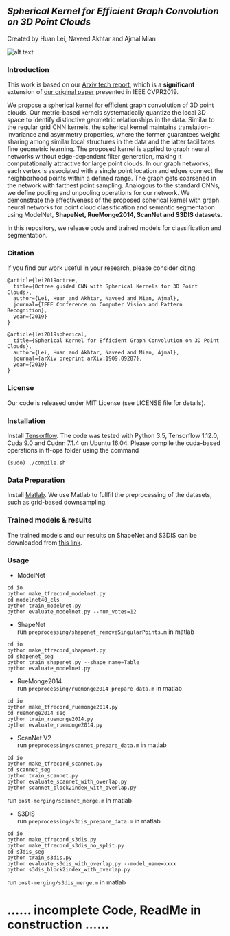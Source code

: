## *Spherical Kernel for Efficient Graph Convolution on 3D Point Clouds*
Created by Huan Lei, Naveed Akhtar and Ajmal Mian

![alt text](https://github.com/hlei-ziyan/SPH3D-GCN/blob/master/image/intro_arch.png)

### Introduction
This work is based on our [Arxiv tech report](https://arxiv.org/abs/1909.09287), which is a **significant** extension of [our original paper](http://openaccess.thecvf.com/content_CVPR_2019/html/Lei_Octree_Guided_CNN_With_Spherical_Kernels_for_3D_Point_Clouds_CVPR_2019_paper.html) presented in IEEE CVPR2019.

We propose a spherical kernel for efficient graph convolution of 3D point clouds. 
Our metric-based kernels systematically quantize the local 3D space 
to identify distinctive geometric relationships in the data. Similar to the regular grid CNN kernels, the spherical kernel maintains translation-invariance and asymmetry properties, where the former guarantees weight sharing among similar local structures in the  data and the latter facilitates fine geometric learning. 
The proposed kernel is applied to graph neural networks without edge-dependent filter generation, making it computationally attractive for large point clouds. 
In our graph networks, each vertex is associated with a single point location and edges connect the neighborhood points within a defined range. The graph gets coarsened in the network with farthest point sampling. 
Analogous to the standard CNNs, we define pooling and unpooling operations for our network. 
We demonstrate the effectiveness of the proposed spherical kernel with graph neural networks for point cloud classification and semantic segmentation using ModelNet, **ShapeNet, RueMonge2014, ScanNet and S3DIS datasets**.

In this repository, we release code and trained models for classification and segmentation.

### Citation
If you find our work useful in your research, please consider citing:

```
@article{lei2019octree,  
  title={Octree guided CNN with Spherical Kernels for 3D Point Clouds},  
  author={Lei, Huan and Akhtar, Naveed and Mian, Ajmal},  
  journal={IEEE Conference on Computer Vision and Pattern Recognition},  
  year={2019}  
}  
```
```
@article{lei2019spherical,  
  title={Spherical Kernel for Efficient Graph Convolution on 3D Point Clouds},  
  author={Lei, Huan and Akhtar, Naveed and Mian, Ajmal},  
  journal={arXiv preprint arXiv:1909.09287},  
  year={2019}  
}
```

### License
Our code is released under MIT License (see LICENSE file for details).

### Installation
Install [Tensorflow](https://www.tensorflow.org/install). The code was tested with Python 3.5, Tensorflow 1.12.0, Cuda 9.0 and Cudnn 7.1.4 on Ubuntu 16.04.
Please compile the cuda-based operations in tf-ops folder using the command
```
(sudo) ./compile.sh
```

### Data Preparation
Install [Matlab](https://au.mathworks.com/products/matlab.html). 
We use Matlab to fullfil the preprocessing of the datasets, such as grid-based downsampling.

### Trained models & results
The trained models and our results on ShapeNet and S3DIS can be downloaded from [this link](https://drive.google.com/open?id=1-085Tp4RI3eNbZSlOUo7T_F2qcjB8JeE).

### Usage

- ModelNet
```
cd io
python make_tfrecord_modelnet.py 
cd modelnet40_cls 
python train_modelnet.py  
python evaluate_modelnet.py --num_votes=12  
```

- ShapeNet  
run `preprocessing/shapenet_removeSingularPoints.m` in matlab  
```
cd io   
python make_tfrecord_shapenet.py    
cd shapenet_seg   
python train_shapenet.py --shape_name=Table    
python evaluate_modelnet.py  
```

- RueMonge2014  
run `preprocessing/ruemonge2014_prepare_data.m` in matlab  
```
cd io 
python make_tfrecord_ruemonge2014.py    
cd ruemonge2014_seg    
python train_ruemonge2014.py  
python evaluate_ruemonge2014.py  
```

- ScanNet V2  
run `preprocessing/scannet_prepare_data.m` in matlab  
```
cd io  
python make_tfrecord_scannet.py  
cd scannet_seg  
python train_scannet.py  
python evaluate_scannet_with_overlap.py  
python scannet_block2index_with_overlap.py    
```
run `post-merging/scannet_merge.m` in matlab  

- S3DIS  
run `preprocessing/s3dis_prepare_data.m` in matlab  
```
cd io  
python make_tfrecord_s3dis.py    
python make_tfrecord_s3dis_no_split.py    
cd s3dis_seg  
python train_s3dis.py    
python evaluate_s3dis_with_overlap.py --model_name=xxxx    
python s3dis_block2index_with_overlap.py
```
run `post-merging/s3dis_merge.m` in matlab  

# ...... incomplete Code, ReadMe in construction ......
